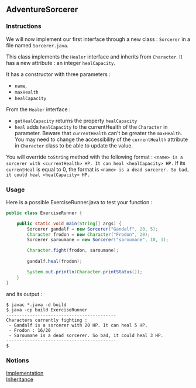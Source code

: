 ## AdventureSorcerer

### Instructions

We will now implement our first interface through a new class : `Sorcerer` in a file named `Sorcerer.java`.

This class implements the `Healer` interface and inherits from `Character`. It has a new attribute : an integer `healCapacity`.

It has a constructor with three parameters : 
* `name`,
* `maxHealth`
* `healCapacity`

From the `Healer` interface : 
* `getHealCapacity` returns the property `healCapacity`
* `heal` adds `healCapacity` to the currentHealth of the `Character` in parameter. Beware that `currentHealth` can't be greater the `maxHealth`. You may need to change the accessibility of the `currentHealth` attribute in `Character` class to be able to update the value.

You will override `toString` method with the following format : `<name> is a sorcerer with <currentHealth> HP. It can heal <healCapacity> HP.`
If its `currentHeal` is equal to 0, the format is `<name> is a dead sorcerer. So bad, it could heal <healCapacity> HP.`

### Usage

Here is a possible ExerciseRunner.java to test your function :

```java
public class ExerciseRunner {

    public static void main(String[] args) {
        Sorcerer gandalf = new Sorcerer("Gandalf", 20, 5);
        Character frodon = new Character("Frodon", 20);
        Sorcerer saroumane = new Sorcerer("saroumane", 10, 3);

        Character.fight(frodon, saroumane);
        
        gandalf.heal(frodon);

        System.out.println(Character.printStatus());
    }
}
```

and its output :
```shell
$ javac *.java -d build
$ java -cp build ExerciseRunner 
------------------------------------------
Characters currently fighting : 
 - Gandalf is a sorcerer with 20 HP. It can heal 5 HP.
 - Frodon : 16/20
 - Saroumane is a dead sorcerer. So bad, it could heal 3 HP.
------------------------------------------
$ 
```

### Notions
[Implementation](https://docs.oracle.com/javase/tutorial/java/IandI/usinginterface.html)  
[Inheritance](https://docs.oracle.com/javase/tutorial/java/IandI/subclasses.html)  